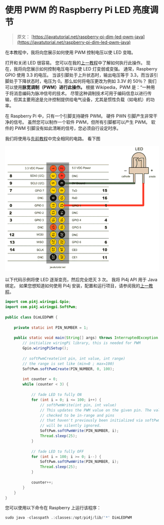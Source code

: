 # 使用 PWM 的 Raspberry Pi LED 亮度调节

> 原文： [https://javatutorial.net/raspberry-pi-dim-led-pwm-java](https://javatutorial.net/raspberry-pi-dim-led-pwm-java)

在本教程中，我将向您展示如何使用 PWM 控制电压以使 LED 变暗。

打开和关闭 LED 很容易。 您可以在我的[上一教程](http://javatutorial.net/raspberry-pi-java-tutorial "Raspberry Pi Java Tutorial")中了解如何执行此操作。 现在，我将向您展示如何控制电压电平以使 LED 灯变弱或变强。 通常，Raspberry GPIO 使用 3.3 的电压。 当该引脚处于上升状态时，输出电压等于 3.3，而当该引脚处于下降状态时，电压为 0。那么如何将电压更改为例如 3.3V 的 50％？ 我们可以使用**脉宽调制（PWM）进行此操作。** 根据 Wikipedia，PWM 是：“一种用于将消息编码为脉冲信号的技术。 尽管这种调制技术可用于编码信息以进行传输，但其主要用途是允许控制提供给电气设备，尤其是惯性负载（如电机）的功率。

在 Raspberry Pi 中，只有一个引脚支持硬件 PWM。 硬件 PWN 引脚产生非常干净的信号。 虽然您可以制作一个软件 PWM，但所有引脚都可以产生 PWM。 软件的 PWM 引脚没有如此清晰的信号，您必须自行设定时序。

我们将使用与[先前教程](http://javatutorial.net/raspberry-pi-java-tutorial "Raspberry Pi Java Tutorial")中完全相同的电路。 看下图

![connect-led-to-raspberry](img/a09e5b04896199c204af3581eec79500.jpg)

以下代码示例将使 LED 逐渐变亮，然后完全熄灭 3 次。 我将 Pi4j API 用于 Java 绑定。 如果您想知道如何使用 Pi4j 安装，配置和运行项目，请参阅我的[上一教程](http://javatutorial.net/raspberry-pi-java-tutorial "Raspberry Pi Java Tutorial")。

```java
import com.pi4j.wiringpi.Gpio;
import com.pi4j.wiringpi.SoftPwm;

public class DimLEDPWM {

	private static int PIN_NUMBER = 1;

	public static void main(String[] args) throws InterruptedException {
		// initialize wiringPi library, this is needed for PWM
		Gpio.wiringPiSetup();

		// softPwmCreate(int pin, int value, int range)
		// the range is set like (min=0 ; max=100)
		SoftPwm.softPwmCreate(PIN_NUMBER, 0, 100);

		int counter = 0;
		while (counter < 3) {

			// fade LED to fully ON
			for (int i = 0; i <= 100; i++) {
				// softPwmWrite(int pin, int value)
				// This updates the PWM value on the given pin. The value is
				// checked to be in-range and pins
				// that haven't previously been initialized via softPwmCreate
				// will be silently ignored.
				SoftPwm.softPwmWrite(PIN_NUMBER, i);
				Thread.sleep(25);
			}

			// fade LED to fully OFF
			for (int i = 100; i >= 0; i--) {
				SoftPwm.softPwmWrite(PIN_NUMBER, i);
				Thread.sleep(25);
			}

			counter++;
		}
	}
}

```

您可以使用以下命令在 Raspberry 上运行该程序：

```java
sudo java -classpath .:classes:/opt/pi4j/lib/'*' DimLEDPWM
```